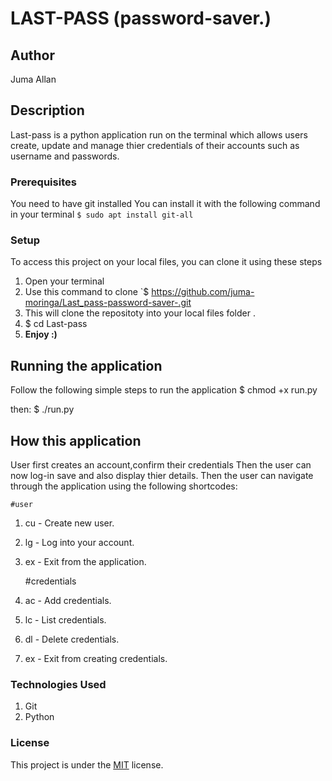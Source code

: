 # LAST-PASS (password-saver.)

## Author
Juma Allan
## Description

Last-pass is a python application run on the terminal  which allows users create, update and manage thier credentials of their accounts such as username and passwords.

### Prerequisites
You need to have git installed
You can install it with the following command in your terminal
`$ sudo apt install git-all`

### Setup
To access this project on your local files, you can clone it using these steps
1. Open your terminal
1. Use this command to clone `$ https://github.com/juma-moringa/Last_pass-password-saver-.git
1. This will clone the repositoty into your local files folder .
1. $ cd Last-pass
1. __Enjoy :)__

## Running the application
Follow the following simple steps to run the application
  $ chmod +x run.py

  then:
  $ ./run.py

## How this application
User first creates an account,confirm their credentials
Then the user can now log-in  save and  also display thier details.
Then the user can navigate through the application using the following shortcodes:

    #user
1. cu - Create new user.
1. lg - Log into your account.
1. ex - Exit from the application.

    #credentials
1. ac - Add credentials.
1. lc - List credentials.
1. dl - Delete credentials.
1. ex - Exit from creating credentials.

### Technologies Used
1. Git
1. Python

### License
This project is under the  [MIT](license) license.
